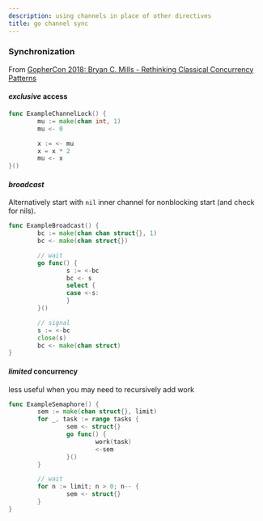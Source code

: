 ```yaml
---
description: using channels in place of other directives
title: go channel sync
---
```


### Synchronization

From [GopherCon 2018: Bryan C. Mills - Rethinking Classical Concurrency Patterns](https://www.youtube.com/watch?v=5zXAHh5tJqQ)

#### _exclusive_ access

```go
func ExampleChannelLock() {
        mu := make(chan int, 1)
        mu <- 0

        x := <- mu
        x = x * 2
        mu <- x
}()
```

#### _broadcast_

Alternatively start with `nil` inner channel for nonblocking start
(and check for nils).

```go
func ExampleBroadcast() {
        bc := make(chan chan struct{}, 1)
        bc <- make(chan struct{})

        // wait
        go func() {
                s := <-bc
                bc <- s
                select {
                case <-s:
                }
        }()

        // signal
        s := <-bc
        close(s)
        bc <- make(chan struct)
}
```

#### _limited_ concurrency

less useful when you may need to recursively add work

```go
func ExampleSemaphore() {
        sem := make(chan struct{}, limit)
        for _, task := range tasks {
                sem <- struct{}
                go func() {
                        work(task)
                        <-sem
                }()
        }

        // wait
        for n := limit; n > 0; n-- {
                sem <- struct{}
        }
}
```
